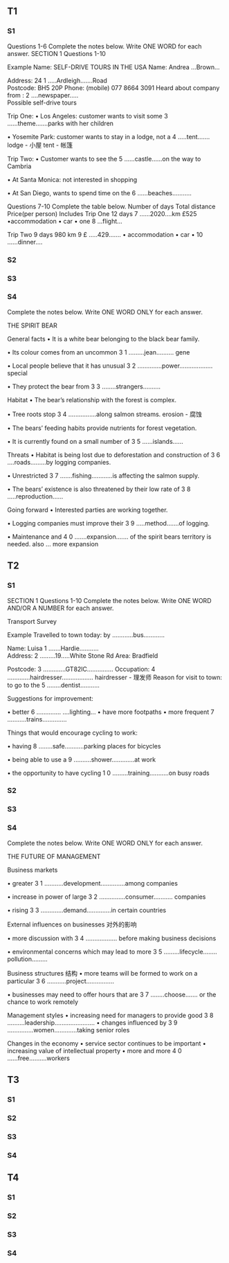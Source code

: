 
## T1
### S1
Questions 1-6
Complete the notes below.
Write ONE WORD for each answer.
SECTION 1 Questions 1-10

Example
Name:
SELF-DRIVE TOURS IN THE USA
Name: Andrea ...Brown...

Address: 24 1 .....Ardleigh.......Road         
Postcode: BH5 20P
Phone: (mobile) 077 8664 3091
Heard about company from : 2 ....newspaper.....  
Possible self-drive tours

Trip One:
• Los Angeles: customer wants to visit some 3 ......theme.......parks with her children 

• Yosemite Park: customer wants to stay in a lodge, not a 4 .....tent.......
lodge - 小屋
tent - 帐篷

Trip Two:
• Customer wants to see the 5 ......castle......on the way to Cambria

• At Santa Monica: not interested in shopping

• At San Diego, wants to spend time on the 6 ......beaches...........

Questions 7-10
Complete the table below.
            Number of days      Total distance              Price(per person)       Includes
Trip        One 12 days         7 ......2020....km               £525            •accommodation
                                                                                • car
                                                                                • one 8 ...flight...
                                                                            
Trip Two    9 days                  980 km                 9 £ .....429....... • accommodation
                                                                                • car
                                                                                • 10 ......dinner....
### S2
### S3
### S4
Complete the notes below.
Write ONE WORD ONLY for each answer.

THE SPIRIT BEAR

General facts
• It is a white bear belonging to the black bear family.

• Its colour comes from an uncommon 3 1 .........jean.......... gene

• Local people believe that it has unusual 3 2 ..............power...................
special

• They protect the bear from 3 3 ........strangers..........

Habitat
• The bear’s relationship with the forest is complex.

• Tree roots stop 3 4 ................along salmon streams.
erosion - 腐蚀

• The bears’ feeding habits provide nutrients for forest vegetation.

• It is currently found on a small number of 3 5 ......islands......

Threats
• Habitat is being lost due to deforestation and construction of  3 6 ....roads.........by logging companies.
    
• Unrestricted 3 7 .......fishing............is affecting the salmon supply.

• The bears’ existence is also threatened by their low rate of 3 8 .....reproduction...... 

Going forward
• Interested parties are working together.

• Logging companies must improve their 3 9 .....method.......of logging.

• Maintenance and 4 0 .......expansion....... of the spirit bears territory is needed.
also ... more expansion

## T2
### S1
SECTION 1 Questions 1-10
Complete the notes below.
Write ONE WORD AND/OR A NUMBER for each answer.

Transport Survey

Example
Travelled to town today: by ............bus............

Name: Luisa 1 .......Hardie...........   
Address: 2 .........19.....White Stone Rd
Area: Bradfield

Postcode: 3 .............GT82lC...............
Occupation: 4 .............hairdresser..................
hairdresser - 理发师
Reason for visit to town: to go to the 5 ........dentist...........

Suggestions for improvement:

• better 6 .............. ....lighting...
• have more footpaths
• more frequent 7 ...........trains..............

Things that would encourage cycling to work:

• having 8 ........safe...........parking places for bicycles

• being able to use a 9 ..........shower.............at work

• the opportunity to have cycling 1 0 .........training...........on busy roads

### S2
### S3
### S4
Complete the notes below.
Write ONE WORD ONLY for each answer.

THE FUTURE OF MANAGEMENT

Business markets

• greater 3 1 ...........development..............among companies

• increase in power of large 3 2 ...............consumer........... companies

• rising 3 3 .............demand..............in certain countries

External influences on businesses 对外的影响

• more discussion with 3 4 .................. before making business decisions

• environmental concerns which may lead to more 3 5 .........lifecycle........ pollution.........

Business structures 结构
• more teams will be formed to work on a particular 3 6 ...........project................

• businesses may need to offer hours that are 3 7 ........choose....... or the
    chance to work remotely

Management styles
• increasing need for managers to provide good 3 8 ..........leadership.......................
• changes influenced by 3 9 ...............women.............taking senior roles

Changes in the economy
• service sector continues to be important
• increasing value of intellectual property
• more and more 4 0 ......free..........workers

## T3
### S1
### S2
### S3
### S4
## T4
### S1
### S2
### S3
### S4

